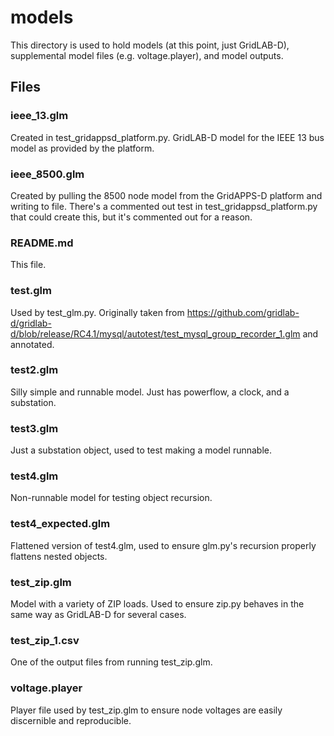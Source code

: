 # models
This directory is used to hold models (at this point, just GridLAB-D),
supplemental model files (e.g. voltage.player), and model outputs.

## Files

### ieee_13.glm
Created in test_gridappsd_platform.py. GridLAB-D model for the IEEE 13
bus model as provided by the platform.

### ieee_8500.glm
Created by pulling the 8500 node model from the GridAPPS-D platform and
writing to file. There's a commented out test in
test_gridappsd_platform.py that could create this, but it's commented 
out for a reason.

### README.md
This file.

### test.glm
Used by test_glm.py. Originally taken from 
https://github.com/gridlab-d/gridlab-d/blob/release/RC4.1/mysql/autotest/test_mysql_group_recorder_1.glm
and annotated. 

### test2.glm
Silly simple and runnable model. Just has powerflow, a clock, and a 
substation.

### test3.glm
Just a substation object, used to test making a model runnable.

### test4.glm
Non-runnable model for testing object recursion.

### test4_expected.glm
Flattened version of test4.glm, used to ensure glm.py's recursion 
properly flattens nested objects.

### test_zip.glm
Model with a variety of ZIP loads. Used to ensure zip.py behaves in the
same way as GridLAB-D for several cases. 

### test_zip_1.csv
One of the output files from running test_zip.glm. 

### voltage.player
Player file used by test_zip.glm to ensure node voltages are easily
discernible and reproducible.
